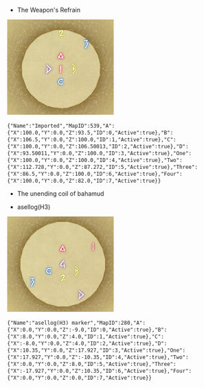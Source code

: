 * The Weapon's Refrain

![asellog(H3)](images/UMU_Mintotto.jpg)

```
{"Name":"Imported","MapID":539,"A":{"X":100.0,"Y":0.0,"Z":93.5,"ID":0,"Active":true},"B":{"X":106.5,"Y":0.0,"Z":100.0,"ID":1,"Active":true},"C":{"X":100.0,"Y":0.0,"Z":106.50013,"ID":2,"Active":true},"D":{"X":93.50011,"Y":0.0,"Z":100.0,"ID":3,"Active":true},"One":{"X":100.0,"Y":0.0,"Z":100.0,"ID":4,"Active":true},"Two":{"X":112.728,"Y":0.0,"Z":87.272,"ID":5,"Active":true},"Three":{"X":86.5,"Y":0.0,"Z":100.0,"ID":6,"Active":true},"Four":{"X":100.0,"Y":0.0,"Z":82.0,"ID":7,"Active":true}}
```

* The unending coil of bahamud

* asellog(H3)


![asellog(H3)](images/UCoB_AsellogH3.jpg)

```
{"Name":"asellog(H3) marker","MapID":280,"A":{"X":0.0,"Y":0.0,"Z":-9.0,"ID":0,"Active":true},"B":{"X":8.0,"Y":0.0,"Z":4.0,"ID":1,"Active":true},"C":{"X":-8.0,"Y":0.0,"Z":4.0,"ID":2,"Active":true},"D":{"X":10.35,"Y":0.0,"Z":17.927,"ID":3,"Active":true},"One":{"X":17.927,"Y":0.0,"Z":-10.35,"ID":4,"Active":true},"Two":{"X":0.0,"Y":0.0,"Z":8.0,"ID":5,"Active":true},"Three":{"X":-17.927,"Y":0.0,"Z":10.35,"ID":6,"Active":true},"Four":{"X":0.0,"Y":0.0,"Z":0.0,"ID":7,"Active":true}}
```
